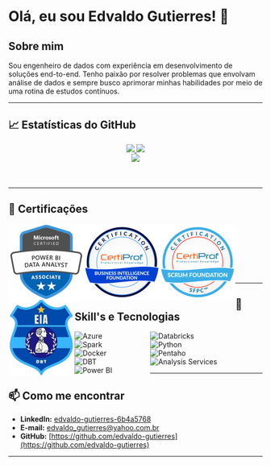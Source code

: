 # Olá, eu sou Edvaldo Gutierres! 👋

## Sobre mim
Sou engenheiro de dados com experiência em desenvolvimento de soluções end-to-end. Tenho paixão por resolver problemas que envolvam análise de dados e sempre busco aprimorar minhas habilidades por meio de uma rotina de estudos contínuos.

---
## 📈 Estatísticas do GitHub
<div align="center">
  <a href="https://github.com/edvaldo-gutierres">
    <img height="180em" src="https://github-readme-stats.vercel.app/api?username=edvaldo-gutierres&show_icons=true&theme=dark&rank_icon=github"/>
    <img height="180em" src="https://github-readme-stats.vercel.app/api/top-langs/?username=edvaldo-gutierres&layout=compact&theme=dark"/>
  </a>
</div>
<div align="center">
  <a href="https://github.com/edvaldo-gutierres">
    <img height="180em" src="https://github-readme-streak-stats.herokuapp.com/?user=edvaldo-gutierres&theme=radical&hide_border=true"/>
  </a>
</div>
<br/><br/>

---
## 📜 Certificações
<a href = 'https://certificados.eia.ai/certificado?code=d03ec51f906f4435ac9559646450afd6'><img align="left" alt="Power BI Data Analyst Associate" widht="150ppx" height="150ppx" src="https://github.com/edvaldo-gutierres/edvaldo-gutierres/blob/main/img/powerbi.png" /> </a>
<a href = 'https://www.credly.com/badges/b5d15ab4-2b6d-4f6e-afb8-5db18bb24ca3/public_url'><img align="left" alt="Business Intelligence Foundation Professional Certification - BIFPC™" widht="150px" height="150ppx" src="https://github.com/edvaldo-gutierres/edvaldo-gutierres/blob/main/img/business_intelligence_foundation.png" /> </a>
<a href = 'https://www.credly.com/badges/06eb947c-c23a-461e-92f7-22b01e0581ef/public_url'><img align="left" alt="Scrum Foundation Professional Certification - SFPC™" widht="150px" height="150px" src="https://github.com/edvaldo-gutierres/edvaldo-gutierres/blob/main/img/scrum_foundation.png" /> </a>
<a href = 'https://certificados.eia.ai/certificado?code=d03ec51f906f4435ac9559646450afd6'><img align="left" alt="DBT" widht="150ppx" height="150ppx" src="https://github.com/edvaldo-gutierres/edvaldo-gutierres/blob/main/img/dbt.png" /> </a>
<br/><br/>
<br/><br/>
<br/><br/>

---
## 🚀 Skill's e Tecnologias
<img align="left" alt="Azure" width="150px" src="https://img.shields.io/badge/microsoft%20azure-0089D6?style=for-the-badge&logo=microsoft-azure&logoColor=white"/>
<img align="left" alt="Databricks" width="150px" src="https://img.shields.io/badge/Databricks-FF3621?style=for-the-badge&logo=Databricks&logoColor=white"/>
<img align="left" alt="Spark" width="150px" src="https://img.shields.io/badge/Apache_Spark-DADADA?style=for-the-badge&logo=apachespark&logoColor=#E35A16"/>
<img align="left" alt="Python" width="150px" src="https://img.shields.io/badge/Python-3776AB?style=for-the-badge&logo=python&logoColor=white"/>  
<img align="left" alt="Docker" width="150px" src="https://img.shields.io/badge/Docker-2CA5E0?style=for-the-badge&logo=docker&logoColor=white"/>
<img align="left" alt="Pentaho" width="150px" src="https://img.shields.io/badge/Pentaho-005498?style=for-the-badge&logo=Pentaho&logoColor=white"/>
<img align="left" alt="DBT" width="150px" src="https://img.shields.io/badge/dbt-FF694B?style=for-the-badge&logo=dbt&logoColor=white"/>
<img align="left" alt="Analysis Services" width="150px" src="https://img.shields.io/badge/Analysis_Services-FFB900?style=for-the-badge&logo=Microsoft&logoColor=white"/>
<img align="left" alt="Power BI" width="150px" src="https://img.shields.io/badge/Power_BI-F2C811?style=for-the-badge&logo=Power%20BI&logoColor=black"/>
<br/><br/>
<br/><br/>

<!--
---
## 🌟 Projetos em Destaque
- [**Em construção**](link_projeto): Em breve.
-->

---
## 📫 Como me encontrar
- **LinkedIn:** [edvaldo-gutierres-6b4a5768](https://www.linkedin.com/in/edvaldo-gutierres-6b4a5768/)
- **E-mail:** [edvaldo_gutierres@yahoo.com.br](edvaldo_gutierres@yahoo.com.br)
- **GitHub:** [https://github.com/edvaldo-gutierres](https://github.com/edvaldo-gutierres)

---

